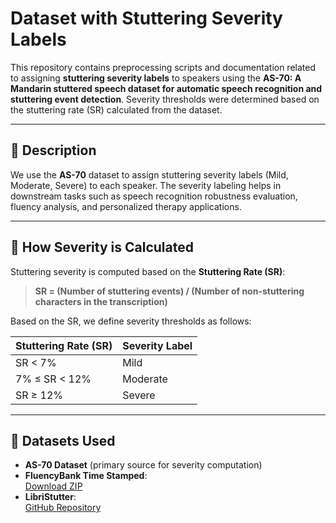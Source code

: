 # Dataset with Stuttering Severity Labels

This repository contains preprocessing scripts and documentation related to assigning **stuttering severity labels** to speakers using the **AS-70: A Mandarin stuttered speech dataset for automatic speech recognition and stuttering event detection**. Severity thresholds were determined based on the stuttering rate (SR) calculated from the dataset.

---

## 📌 Description

We use the **AS-70** dataset to assign stuttering severity labels (Mild, Moderate, Severe) to each speaker. The severity labeling helps in downstream tasks such as speech recognition robustness evaluation, fluency analysis, and personalized therapy applications.

---

## 🧮 How Severity is Calculated

Stuttering severity is computed based on the **Stuttering Rate (SR)**:

> **SR = (Number of stuttering events) / (Number of non-stuttering characters in the transcription)**

Based on the SR, we define severity thresholds as follows:

| Stuttering Rate (SR)       | Severity Label |
|----------------------------|----------------|
| SR < 7%                    | Mild           |
| 7% ≤ SR < 12%              | Moderate       |
| SR ≥ 12%                   | Severe         |

---

## 📂 Datasets Used

- **AS-70 Dataset** (primary source for severity computation)
- **FluencyBank Time Stamped**:  
  [Download ZIP](https://talkbank.org/fluency/derived/TimeStamped.zip)
- **LibriStutter**:  
  [GitHub Repository](https://github.com/hhzhang16/LibriStutterData.git)
  
